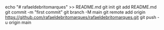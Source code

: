echo "# rafaeldebritomarques" >> README.md
git init
git add README.md
git commit -m "first commit"
git branch -M main
git remote add origin https://github.com/rafaeldebritomarques/rafaeldebritomarques.git
git push -u origin main

